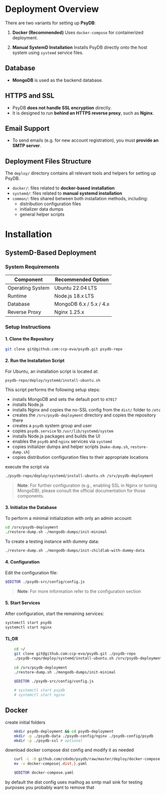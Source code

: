 # Deployment Overview

There are two variants for setting up **PsyDB**:

1. **Docker (Recommended)**
   Uses `docker-compose` for containerized deployment.

2. **Manual SystemD Installation**
   Installs PsyDB directly onto the host system using `systemd` service files.

## Database

- **MongoDB** is used as the backend database.

## HTTPS and SSL

- PsyDB **does not handle SSL encryption** directly.
- It is designed to run **behind an HTTPS reverse proxy**, such as **Nginx**.

## Email Support

- To send emails (e.g. for new account registration), you must **provide an SMTP server**.

## Deployment Files Structure

The `deploy/` directory contains all relevant tools and helpers for setting up PsyDB.

- `docker/`: files related to **docker-based installation**
- `systemd/`: files related to **manual systemd installation**
- `common/`: files shared between both installation methods, including:
  - distribution configuration files
  - initializer data dumps
  - general helper scripts


# Installation

## SystemD-Based Deployment

### System Requirements

| Component         | Recommended Option                   |
| ----------------- | ------------------------------------ |
| Operating System  | Ubuntu 22.04 LTS                     |
| Runtime           | Node.js 18.x LTS                     |
| Database          | MongoDB 6.x / 5.x / 4.x              |
| Reverse Proxy     | Nginx 1.25.x                         |

### Setup Instructions

#### 1. Clone the Repository

```sh
git clone git@github.com:ccp-eva/psydb.git psydb-repo
```

#### 2. Run the Installation Script

For Ubuntu, an installation script is located at:

```
psydb-repo/deploy/systemd/install-ubuntu.sh
```

This script performs the following setup steps:

- installs MongoDB and sets the default port to `47017`
- installs Node.js
- installs Nginx and copies the no-SSL config from the `dist/` folder to `/etc`
- creates the `/srv/psydb-deployment` directory and copies the repository there
- creates a `psydb` system group and user
- copies `psydb.service` to `/usr/lib/systemd/system`
- installs Node.js packages and builds the UI
- enables the `psydb` and `nginx` services via `systemd`
- copies initializer dumps and helper scripts (`make-dump.sh`, `restore-dump.sh`)
- copies distribution configuration files to their appropriate locations


execute the script via
```sh
./psydb-repo/deploy/systemd/install-ubuntu.sh /srv/psydb-deployment
```

> **Note**: For further configuration (e.g., enabling SSL in Nginx or tuning MongoDB), please consult the official documentation for those components.

#### 3. Initialize the Database

To perform a minimal initialization with only an admin account:

```sh
cd /srv/psydb-deployment
./restore-dump.sh ./mongodb-dumps/init-minimal
```

To create a testing instance with dummy data:

```sh
./restore-dump.sh ./mongodb-dumps/init-childlab-with-dummy-data
```

#### 4. Configuration

Edit the configuration file:

```sh
$EDITOR ./psydb-src/config/config.js
```
> **Note**: For more information refer to the configuration section

#### 5. Start Services

After configuration, start the remaining services:

```sh
systemctl start psydb
systemctl start nginx
```

#### TL;DR

```sh
    cd ~/
    git clone git@github.com:ccp-eva/psydb.git ./psydb-repo
    ./psydb-repo/deploy/systemd/install-ubuntu.sh /srv/psydb-deployment
    
    cd /srv/psydb-deployment
    ./restore-dump.sh ./mongodb-dumps/init-minimal
    
    $EDITOR ./psydb-src/config/config.js

    # systemctl start psydb
    # systemctl start nginx
```

## Docker

create initial folders
```sh
    mkdir psydb-deployment && cd psydb-deployment
    mkdir -p ./psydb-data ./psydb-config/nginx ./psydb-config/psydb
    mkdir -p ./psydb-ssl # optional
```

download docker compose dist config and modify it as needed
```sh
    curl -L -O github.com/cdxOo/psydb/raw/master/deploy/docker-compose.dist.yaml
    mv -v docker-compose{.dist,}.yaml

    $EDITOR docker-compose.yaml
```

by default the dist config uses mailhog as smtp mail sink for testing
purposes you probably want to remove that
